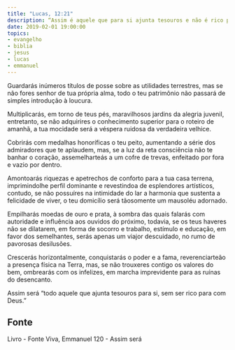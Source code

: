 ```yaml
---
title: "Lucas, 12:21"
description: “Assim é aquele que para si ajunta tesouros e não é rico para com Deus.” J esus
date: 2019-02-01 19:00:00
topics: 
- evangelho
- biblia
- jesus
- lucas
- emmanuel
---
```


Guardarás inúmeros títulos de posse sobre as utilidades terrestres, mas se
não fores senhor de tua própria alma, todo o teu patrimônio não passará de simples
introdução à loucura.

Multiplicarás, em torno de teus pés, maravilhosos jardins da alegria juvenil,
entretanto, se não adquirires o conhecimento superior para o roteiro de amanhã, a tua
mocidade será a véspera ruidosa da verdadeira velhice.

Cobrirás com medalhas honoríficas o teu peito, aumentando a série dos
admiradores que te aplaudem, mas, se a luz da reta consciência não te banhar o
coração, assemelhar­te­ás a um cofre de trevas, enfeitado por fora e vazio por
dentro.

Amontoarás riquezas e apetrechos de conforto para a tua casa terrena,
imprimindo­lhe perfil dominante e revestindo­a de esplendores artísticos, contudo,
se não possuíres na intimidade do lar a harmonia que sustenta a felicidade de viver,
o teu domicílio será tão­somente um mausoléu adornado.

Empilharás moedas de ouro e prata, à sombra das quais falarás com
autoridade e influência aos ouvidos do próximo, todavia, se os teus haveres não se
dilatarem, em forma de socorro e trabalho, estímulo e educação, em favor dos
semelhantes, serás apenas um viajor descuidado, no rumo de pavorosas desilusões.

Crescerás horizontalmente, conquistarás o poder e a fama, reverenciar­te­ão
a presença física na Terra, mas, se não trouxeres contigo os valores do bem,
ombrearás com os infelizes, em marcha imprevidente para as ruínas do desencanto.

Assim será “todo aquele que ajunta tesouros para si, sem ser rico para com
Deus.”


## Fonte
Livro - Fonte Viva, Emmanuel
120 - Assim será
